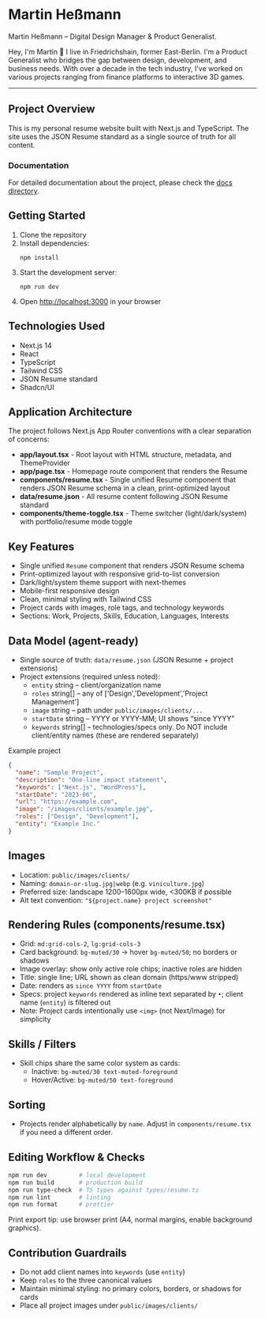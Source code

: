 # Martin Heßmann

Martin Heßmann – Digital Design Manager & Product Generalist.

Hey, I'm Martin 👋 I live in Friedrichshain, former East-Berlin. I'm a Product Generalist who bridges the gap between design, development, and business needs. With over a decade in the tech industry, I've worked on various projects ranging from finance platforms to interactive 3D games.

---

## Project Overview

This is my personal resume website built with Next.js and TypeScript. The site uses the JSON Resume standard as a single source of truth for all content.

### Documentation

For detailed documentation about the project, please check the [docs directory](docs/).

## Getting Started

1. Clone the repository
2. Install dependencies:
   ```
   npm install
   ```
3. Start the development server:
   ```
   npm run dev
   ```
4. Open [http://localhost:3000](http://localhost:3000) in your browser

## Technologies Used

- Next.js 14
- React
- TypeScript
- Tailwind CSS
- JSON Resume standard
- Shadcn/UI

## Application Architecture

The project follows Next.js App Router conventions with a clear separation of concerns:

- **app/layout.tsx** - Root layout with HTML structure, metadata, and ThemeProvider
- **app/page.tsx** - Homepage route component that renders the Resume
- **components/resume.tsx** - Single unified Resume component that renders JSON Resume schema in a clean, print-optimized layout
- **data/resume.json** - All resume content following JSON Resume standard
- **components/theme-toggle.tsx** - Theme switcher (light/dark/system) with portfolio/resume mode toggle

## Key Features

- Single unified `Resume` component that renders JSON Resume schema
- Print-optimized layout with responsive grid-to-list conversion
- Dark/light/system theme support with next-themes
- Mobile-first responsive design
- Clean, minimal styling with Tailwind CSS
- Project cards with images, role tags, and technology keywords
- Sections: Work, Projects, Skills, Education, Languages, Interests

## Data Model (agent-ready)

- Single source of truth: `data/resume.json` (JSON Resume + project extensions)
- Project extensions (required unless noted):
  - `entity` string – client/organization name
  - `roles` string[] – any of ['Design','Development','Project Management']
  - `image` string – path under `public/images/clients/...`
  - `startDate` string – YYYY or YYYY-MM; UI shows “since YYYY”
  - `keywords` string[] – technologies/specs only. Do NOT include client/entity names (these are rendered separately)

Example project

```json
{
  "name": "Sample Project",
  "description": "One-line impact statement",
  "keywords": ["Next.js", "WordPress"],
  "startDate": "2023-06",
  "url": "https://example.com",
  "image": "/images/clients/example.jpg",
  "roles": ["Design", "Development"],
  "entity": "Example Inc."
}
```

## Images

- Location: `public/images/clients/`
- Naming: `domain-or-slug.jpg|webp` (e.g. `viniculture.jpg`)
- Preferred size: landscape 1200–1600px wide, <300KB if possible
- Alt text convention: `"${project.name} project screenshot"`

## Rendering Rules (components/resume.tsx)

- Grid: `md:grid-cols-2`, `lg:grid-cols-3`
- Card background: `bg-muted/30` → hover `bg-muted/50`; no borders or shadows
- Image overlay: show only active role chips; inactive roles are hidden
- Title: single line; URL shown as clean domain (https/www stripped)
- Date: renders as `since YYYY` from `startDate`
- Specs: project `keywords` rendered as inline text separated by `•`; client name (`entity`) is filtered out
- Note: Project cards intentionally use `<img>` (not Next/Image) for simplicity

## Skills / Filters

- Skill chips share the same color system as cards:
  - Inactive: `bg-muted/30 text-muted-foreground`
  - Hover/Active: `bg-muted/50 text-foreground`

## Sorting

- Projects render alphabetically by `name`. Adjust in `components/resume.tsx` if you need a different order.

## Editing Workflow & Checks

```bash
npm run dev         # local development
npm run build       # production build
npm run type-check  # TS types against types/resume.ts
npm run lint        # linting
npm run format      # prettier
```

Print export tip: use browser print (A4, normal margins, enable background graphics).

## Contribution Guardrails

- Do not add client names into `keywords` (use `entity`)
- Keep `roles` to the three canonical values
- Maintain minimal styling: no primary colors, borders, or shadows for cards
- Place all project images under `public/images/clients/`